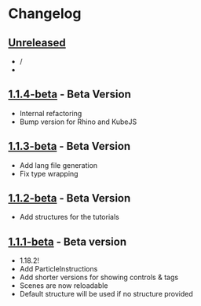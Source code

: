 # Changelog

## [Unreleased]
- /
- 
## [1.1.4-beta] - Beta Version
- Internal refactoring
- Bump version for Rhino and KubeJS

## [1.1.3-beta] - Beta Version
- Add lang file generation
- Fix type wrapping

## [1.1.2-beta] - Beta Version
- Add structures for the tutorials

## [1.1.1-beta] - Beta version
- 1.18.2!
- Add ParticleInstructions
- Add shorter versions for showing controls & tags
- Scenes are now reloadable
- Default structure will be used if no structure provided

<!-- Versions -->
[unreleased]: https://github.com/AlmostReliable/ponderjs-forge/compare/v1.18-1.1.1...HEAD
[1.1.4-beta]: https://github.com/AlmostReliable/ponderjs-forge/releases/tag/v1.18-1.1.4-beta
[1.1.3-beta]: https://github.com/AlmostReliable/ponderjs-forge/releases/tag/v1.18-1.1.3-beta
[1.1.2-beta]: https://github.com/AlmostReliable/ponderjs-forge/releases/tag/v1.18-1.1.2-beta
[1.1.1-beta]: https://github.com/AlmostReliable/ponderjs-forge/releases/tag/v1.18-1.1.1-beta
